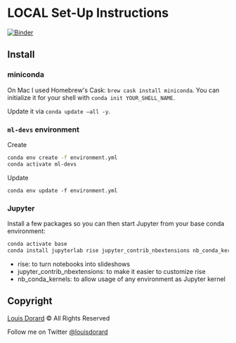 # LOCAL Set-Up Instructions

[![Binder](https://mybinder.org/badge_logo.svg)](https://mybinder.org/v2/gh/louisdorard/ml-devs-setup/local-setup?filepath=Intro-Jupyter.ipynb)

## Install

### miniconda

On Mac I used Homebrew's Cask: `brew cask install miniconda`. You can initialize it for your shell with `conda init YOUR_SHELL_NAME`.

Update it via `conda update —all -y`.

### `ml-devs` environment

Create

```bash
conda env create -f environment.yml
conda activate ml-devs
```

Update

`conda env update -f environment.yml`

### Jupyter

Install a few packages so you can then start Jupyter from your base conda environment:

```bash
conda activate base
conda install jupyterlab rise jupyter_contrib_nbextensions nb_conda_kernels
```

* rise: to turn notebooks into slideshows
* jupyter_contrib_nbextensions: to make it easier to customize rise
* nb_conda_kernels: to allow usage of any environment as Jupyter kernel

## Copyright

[Louis Dorard](http://louisdorard.com) © All Rights Reserved

Follow me on Twitter [@louisdorard](https://twitter.com/louisdorard) 